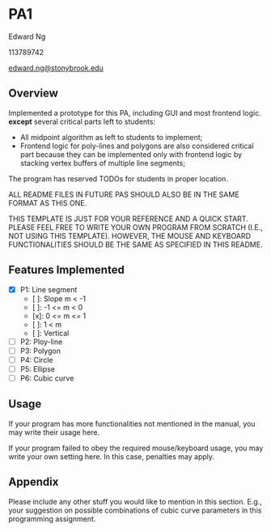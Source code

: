 # PA1

Edward Ng

113789742

edward.ng@stonybrook.edu

## Overview

Implemented a prototype for this PA, including GUI and most frontend logic.
**except** several critical parts left to students:

- All midpoint algorithm as left to students to implement;
- Frontend logic for poly-lines and polygons are also considered critical part
  because they can be implemented only with frontend logic by stacking vertex buffers of multiple line segments;

The program has reserved TODOs for students in proper location.

ALL README FILES IN FUTURE PAS SHOULD ALSO BE IN THE SAME FORMAT AS THIS ONE.

THIS TEMPLATE IS JUST FOR YOUR REFERENCE AND A QUICK START.
PLEASE FEEL FREE TO WRITE YOUR OWN PROGRAM FROM SCRATCH (I.E., NOT USING THIS TEMPLATE).
HOWEVER, THE MOUSE AND KEYBOARD FUNCTIONALITIES SHOULD BE THE SAME AS SPECIFIED IN THIS README.

## Features Implemented

- [x] P1: Line segment
    - [ ]: Slope m < -1
    - [ ]: -1 <= m < 0
    - [x]: 0 <= m <= 1
    - [ ]: 1 < m
    - [ ]: Vertical
- [ ] P2: Ploy-line
- [ ] P3: Polygon
- [ ] P4: Circle
- [ ] P5: Ellipse
- [ ] P6: Cubic curve

## Usage

If your program has more functionalities not mentioned in the manual,
you may write their usage here.

If your program failed to obey the required mouse/keyboard usage,
you may write your own setting here.
In this case, penalties may apply.

## Appendix

Please include any other stuff you would like to mention in this section.
E.g., your suggestion on possible combinations of cubic curve parameters in this programming assignment. 

